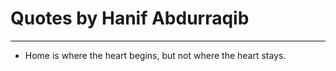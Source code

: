 # Quotes by Hanif Abdurraqib

---

- Home is where the heart begins, but not where the heart stays.
